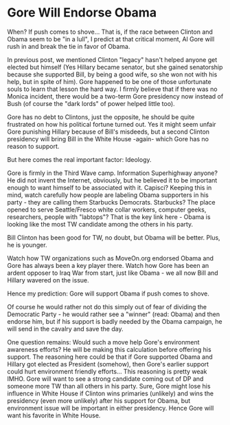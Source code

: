 # Gore Will Endorse Obama

When? If push comes to shove... That is, if the race between Clinton and Obama seem to be "in a lull", I predict at that critical moment, Al Gore will rush in and break the tie in favor of Obama.

In previous post, we mentioned Clinton "legacy" hasn't helped anyone get elected but himself (Yes Hillary became senator, but she gained senatorship because she supported Bill, by being a good wife, so she won not with his help, but in spite of him). Gore happened to be one of those unfortunate souls to learn that lesson the hard way. I firmly believe that if there was no Monica incident, there would be a two-term Gore presidency now instead of Bush (of course the "dark lords" of power helped little too).

Gore has no debt to Clintons, just the opposite, he should be quite frustrated on how his political fortune turned out. Yes it might seem unfair Gore punishing Hillary because of Bill's misdeeds, but a second Clinton presidency will bring Bill in the White House -again- which Gore has no reason to support.

But here comes the real important factor: Ideology.

Gore is firmly in the Third Wave camp. Information Superhighway anyone? He did not invent the Internet, obviously, but he believed it to be important enough to want himself to be associated with it. Capisci? Keeping this in mind, watch carefully how people are labeling Obama supporters in his party - they are calling them Starbucks Democrats. Starbucks? The place opened to serve Seattle/Fresco white collar workers, computer geeks, researchers, people with "labtops"? That is the key link here - Obama is looking like the most TW candidate among the others in his party.

Bill Clinton has been good for TW, no doubt, but Obama will be better. Plus, he is younger.

Watch how TW organizations such as MoveOn.org endorsed Obama and Gore has always been a key player there. Watch how Gore has been an ardent opposer to Iraq War from start, just like Obama - we all now Bill and Hillary wavered on the issue.

Hence my prediction: Gore will support Obama if push comes to shove.

Of course he would rather not do this simply out of fear of dividing the Democratic Party - he would rather see a "winner" (read: Obama) and then endorse him, but if his support is badly needed by the Obama campaign, he will send in the cavalry and save the day.

One question remains: Would such a move help Gore's environment awareness efforts? He will be making this calculation before offering his support. The reasoning here could be that if Gore supported Obama and Hillary got elected as President (somehow), then Gore's earlier support could hurt environment friendly efforts... This reasoning is pretty weak IMHO. Gore will want to see a strong candidate coming out of DP and someone more TW than all others in his party. Sure, Gore might lose his influence in White House if Clinton wins primaries (unlikely) and wins the presidency (even more unlikely) after his support for Obama, but environment issue will be important in either presidency. Hence Gore will want his favorite in White House.
